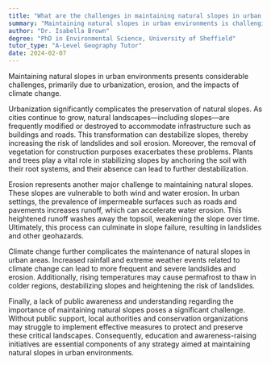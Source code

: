 ```yaml
---
title: "What are the challenges in maintaining natural slopes in urban environments?"
summary: "Maintaining natural slopes in urban environments is challenging due to urbanisation, erosion, and climate change impacts."
author: "Dr. Isabella Brown"
degree: "PhD in Environmental Science, University of Sheffield"
tutor_type: "A-Level Geography Tutor"
date: 2024-02-07
---
```


Maintaining natural slopes in urban environments presents considerable challenges, primarily due to urbanization, erosion, and the impacts of climate change.

Urbanization significantly complicates the preservation of natural slopes. As cities continue to grow, natural landscapes—including slopes—are frequently modified or destroyed to accommodate infrastructure such as buildings and roads. This transformation can destabilize slopes, thereby increasing the risk of landslides and soil erosion. Moreover, the removal of vegetation for construction purposes exacerbates these problems. Plants and trees play a vital role in stabilizing slopes by anchoring the soil with their root systems, and their absence can lead to further destabilization.

Erosion represents another major challenge to maintaining natural slopes. These slopes are vulnerable to both wind and water erosion. In urban settings, the prevalence of impermeable surfaces such as roads and pavements increases runoff, which can accelerate water erosion. This heightened runoff washes away the topsoil, weakening the slope over time. Ultimately, this process can culminate in slope failure, resulting in landslides and other geohazards.

Climate change further complicates the maintenance of natural slopes in urban areas. Increased rainfall and extreme weather events related to climate change can lead to more frequent and severe landslides and erosion. Additionally, rising temperatures may cause permafrost to thaw in colder regions, destabilizing slopes and heightening the risk of landslides.

Finally, a lack of public awareness and understanding regarding the importance of maintaining natural slopes poses a significant challenge. Without public support, local authorities and conservation organizations may struggle to implement effective measures to protect and preserve these critical landscapes. Consequently, education and awareness-raising initiatives are essential components of any strategy aimed at maintaining natural slopes in urban environments.
    